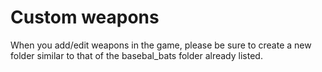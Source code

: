 # Custom weapons

When you add/edit weapons in the game, please be sure to create a new folder similar to that of the basebal_bats folder already listed.
